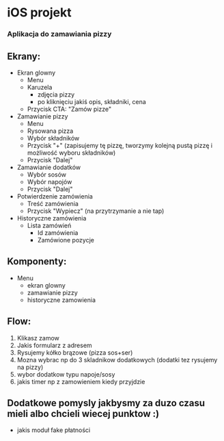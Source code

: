 # iOS projekt

### Aplikacja do zamawiania pizzy

## Ekrany:
 - Ekran glowny
  	- Menu
 	- Karuzela
 		- zdjęcia pizzy
 		- po kliknięciu jakiś opis, składniki, cena
 	- Przycisk CTA: "Zamów pizze"
 - Zamawianie pizzy
 	- Menu
 	- Rysowana pizza
 	- Wybór składników
 	- Przycisk "+" (zapisujemy tę pizzę, tworzymy kolejną pustą pizzę i możliwość wyboru składników)
 	- Przycisk "Dalej"
 - Zamawianie dodatków
 	- Wybór sosów
 	- Wybór napojów
 	- Przycisk "Dalej"
 - Potwierdzenie zamówienia
 	- Treść zamówienia
 	- Przycisk "Wypiecz" (na przytrzymanie a nie tap)
 - Historyczne zamówienia
 	- Lista zamówień
 		- Id zamówienia
 		- Zamówione pozycje

## Komponenty:
 - Menu
 	- ekran glowny
 	- zamawianie pizzy
 	- historyczne zamowienia

## Flow:

 1. Klikasz zamow
 1. Jakis formularz z adresem
 1. Rysujemy kółko brązowe (pizza sos+ser)
 1. Mozna wybrac np do 3 skladnikow dodatkowych (dodatki tez rysujemy na pizzy)
 1. wybor dodatkow typu napoje/sosy
 1. jakis timer np z zamowieniem kiedy przyjdzie

## Dodatkowe pomysly jakbysmy za duzo czasu mieli albo chcieli wiecej punktow :)

 - jakis moduł fake płatności

